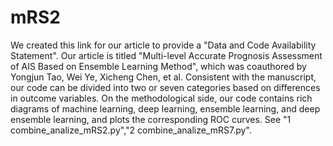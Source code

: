 # mRS2
We created this link for our article to provide a "Data and Code Availability Statement". Our article is titled "Multi-level Accurate Prognosis Assessment of AIS Based on Ensemble Learning Method", which was coauthored by Yongjun Tao, Wei Ye, Xicheng Chen, et al.
Consistent with the manuscript, our code can be divided into two or seven categories based on differences in outcome variables. On the methodological side, our code contains rich diagrams of machine learning, deep learning, ensemble learning, and deep ensemble learning, and plots the corresponding ROC curves.  See "1 combine_analize_mRS2.py","2 combine_analize_mRS7.py".
